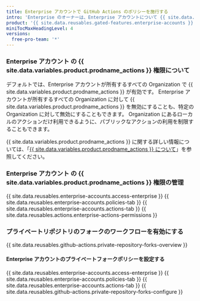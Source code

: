 ```yaml
---
title: Enterprise アカウントで GitHub Actions のポリシーを施行する
intro: 'Enterprise のオーナーは、Enterprise アカウントについて {{ site.data.variables.product.prodname_actions }} の無効化、有効化、および制限ができます。'
product: '{{ site.data.reusables.gated-features.enterprise-accounts }}'
miniTocMaxHeadingLevel: 4
versions:
  free-pro-team: '*'
---
```


### Enterprise アカウント の {{ site.data.variables.product.prodname_actions }} 権限について

デフォルトでは、Enterprise アカウントが所有するすべての Organization で {{ site.data.variables.product.prodname_actions }} が有効です。 Enterprise アカウントが所有するすべての Organization に対して {{ site.data.variables.product.prodname_actions }} を無効にすることも、特定の Organization に対して無効にすることもできます。 Organization にあるローカルのアクションだけ利用できるように、パブリックなアクションの利用を制限することもできます。

{{ site.data.variables.product.prodname_actions }} に関する詳しい情報については、「[{{ site.data.variables.product.prodname_actions }} について](/actions/getting-started-with-github-actions/about-github-actions)」を参照してください。


### Enterprise アカウント の {{ site.data.variables.product.prodname_actions }} 権限の管理

{{ site.data.reusables.enterprise-accounts.access-enterprise }}
{{ site.data.reusables.enterprise-accounts.policies-tab }}
{{ site.data.reusables.enterprise-accounts.actions-tab }}
{{ site.data.reusables.actions.enterprise-actions-permissions }}

### プライベートリポジトリのフォークのワークフローを有効にする

{{ site.data.reusables.github-actions.private-repository-forks-overview }}

#### Enterprise アカウントのプライベートフォークポリシーを設定する

{{ site.data.reusables.enterprise-accounts.access-enterprise }}
{{ site.data.reusables.enterprise-accounts.policies-tab }}
{{ site.data.reusables.enterprise-accounts.actions-tab }}
{{ site.data.reusables.github-actions.private-repository-forks-configure }}
